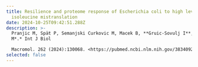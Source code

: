 ```yaml
---
title: Resilience and proteome response of Escherichia coli to high levels of
  isoleucine mistranslation
date: 2024-10-25T09:42:51.288Z
description: >-
  Pranjic M, Spät P, Semanjski Curkovic M, Macek B, **Gruic-Sovulj I**,Mocibob
  M*.* Int J Biol

  Macromol. 262 (2024):130068. <https://pubmed.ncbi.nlm.nih.gov/38340920/>
selected: false
---
```

